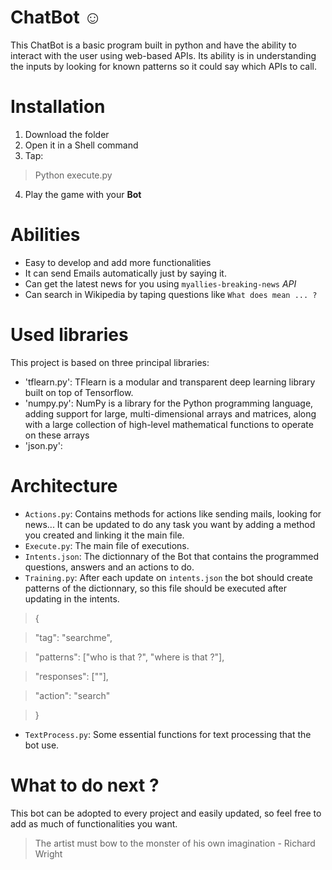 # ChatBot :relaxed:
This ChatBot is a basic program built in python and have the ability to interact with the user using web-based APIs. Its ability is in understanding the inputs by looking for known patterns so it could say which APIs to call.

# Installation

1. Download the folder
2. Open it in a Shell command
3. Tap:
 > Python execute.py
4. Play the game with your **Bot** 

# Abilities
 * Easy to develop and add more functionalities
 * It can send Emails automatically just by saying it.
 * Can get the latest news for you using `myallies-breaking-news` *API*
 * Can search in Wikipedia by taping questions like `What does mean ... ?`
 
 # Used libraries
 This project is based on three principal libraries:
   * 'tflearn.py': TFlearn is a modular and transparent deep learning library built on top of Tensorflow.
   * 'numpy.py': NumPy is a library for the Python programming language, adding support for large, multi-dimensional arrays and matrices, along with a large collection of high-level mathematical functions to operate on these arrays
   * 'json.py':

#  Architecture
* `Actions.py`: Contains methods for actions like sending mails, looking for news...
   It can be updated to do any task you want by adding a method you created and linking it the main file.
* `Execute.py`: The main file of executions.
* `Intents.json`: The dictionnary of the Bot that contains the programmed questions, answers and an actions to do.
* `Training.py`: After each update on `intents.json` the bot should create patterns of the dictionnary, so this file should be executed after updating in the intents.
>{

>    "tag": "searchme",
    
>    "patterns": ["who is that ?", "where is that ?"],

>    "responses": [""],

>    "action": "search"

>}
* `TextProcess.py`: Some essential functions for text processing that the bot use.

# What to do next ?
This bot can be adopted to every project and easily updated, so feel free to add as much of functionalities you want.

>The artist must bow to the monster of his own imagination  - Richard Wright
